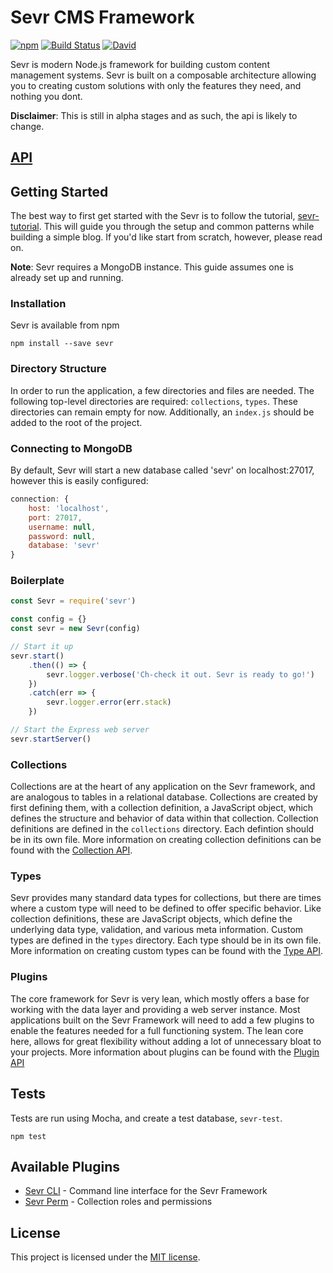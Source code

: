# Sevr CMS Framework

[![npm](https://img.shields.io/npm/v/sevr.svg?maxAge=2592000)](https://www.npmjs.com/package/sevr)
[![Build Status](https://travis-ci.org/ExclamationLabs/sevr.svg?branch=master)](https://travis-ci.org/ExclamationLabs/sevr)
[![David](https://david-dm.org/ExclamationLabs/sevr.svg)](https://david-dm.org/ExclamationLabs/sevr)

Sevr is modern Node.js framework for building custom content management systems.
Sevr is built on a composable architecture allowing you to creating custom
solutions with only the features they need, and nothing you dont.

**Disclaimer**: This is still in alpha stages and as such, the api is
likely to change.

## [API](docs)

## Getting Started

The best way to first get started with the Sevr is to follow the tutorial,
[sevr-tutorial](https://github.com/ExclamationLabs/sevr-tutorial). This will
guide you through the setup and common patterns while building a simple blog.
If you'd like start from scratch, however, please read on.

**Note**: Sevr requires a MongoDB instance. This guide assumes one is already
set up and running.

### Installation

Sevr is available from npm
```
npm install --save sevr
```

### Directory Structure

In order to run the application, a few directories and files are needed. The
following top-level directories are required: `collections`, `types`. These
directories can remain empty for now. Additionally, an `index.js` should be
added to the root of the project.

### Connecting to MongoDB

By default, Sevr will start a new database called 'sevr' on localhost:27017,
however this is easily configured:

```javascript
connection: {
	host: 'localhost',
	port: 27017,
	username: null,
	password: null,
	database: 'sevr'
}
```

### Boilerplate

```javascript
const Sevr = require('sevr')

const config = {}
const sevr = new Sevr(config)

// Start it up
sevr.start()
	.then(() => {
		sevr.logger.verbose('Ch-check it out. Sevr is ready to go!')
	})
	.catch(err => {
		sevr.logger.error(err.stack)
	})

// Start the Express web server
sevr.startServer()
```

### Collections

Collections are at the heart of any application on the Sevr framework, and are
analogous to tables in a relational database. Collections are created by first
defining them, with a collection definition, a JavaScript object, which defines
the structure and behavior of data within that collection. Collection
definitions are defined in the `collections` directory. Each defintion should
be in its own file. More information on creating collection definitions can be
found with the [Collection API](docs/collections.md).

### Types

Sevr provides many standard data types for collections, but there are times
where a custom type will need to be defined to offer specific behavior. Like
collection definitions, these are JavaScript objects, which define the
underlying data type, validation, and various meta information. Custom types
are defined in the `types` directory. Each type should be in its own file.
More information on creating custom types can be found with the
[Type API](docs/types.md).

### Plugins

The core framework for Sevr is very lean, which mostly offers a base for working
with the data layer and providing a web server instance. Most applications built
on the Sevr Framework will need to add a few plugins to enable the features
needed for a full functioning system. The lean core here, allows for great
flexibility without adding a lot of unnecessary bloat to your projects. More
information about plugins can be found with the [Plugin API](docs/plugins.md)

## Tests

Tests are run using Mocha, and create a test database, `sevr-test`.

```
npm test
```

## Available Plugins

- [Sevr CLI](https://github.com/ExclamationLabs/sevr-cli) - Command line interface for the Sevr Framework
- [Sevr Perm](https://github.com/ExclamationLabs/sevr-perm) - Collection roles and permissions

## License

This project is licensed under the [MIT license](license.txt).
